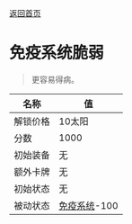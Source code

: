[返回首页](index.md)  
# 免疫系统脆弱  
> 更容易得病。  
  
名称  |  值  
----  |  ----  
解锁价格  |  10太阳  
分数  |  1000  
初始装备  |  无  
额外卡牌  |  无  
初始状态  |  无  
被动状态  |  [免疫系统](ImmuneSystem.md)-100  
